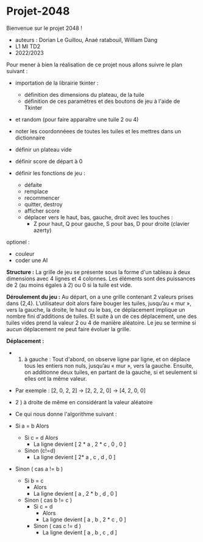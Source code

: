 # Projet-2048

Bienvenue sur le projet 2048 !
- auteurs : Dorian Le Guillou, Anaé ratabouil, William Dang
- L1 MI TD2
- 2022/2023

Pour mener à bien la réalisation de ce projet nous allons suivre le plan suivant : 

- importation de la librairie tkinter : 
  - définition des dimensions du plateau, de la tuile
  - définition de ces paramètres et des boutons de jeu à l'aide de Tkinter
- et random (pour faire apparaître une tuile 2 ou 4)

- noter les coordonnéees de toutes les tuiles et les mettres dans un dictionnaire
- définir un plateau vide 
- définir score de départ à 0
- définir les fonctions de jeu :
  - défaite
  - remplace
  - recommencer
  - quitter, destroy
  - afficher score
  - déplacer vers le haut, bas, gauche, droit avec les touches :
    - Z pour haut, Q pour gauche, S pour bas, D pour droite (clavier azerty)

optionel :
- couleur
- coder une AI

__Structure :__
La grille de jeu se présente sous la forme d'un tableau à deux dimensions avec 4 lignes et 4 colonnes. Les éléments sont des puissances de 2 (au moins égales à 2) ou 0 si la tuile est vide.

__Déroulement du jeu :__
Au départ, on a une grille contenant 2 valeurs prises dans {2,4}. 
L’utilisateur doit alors faire bouger les tuiles, jusqu’au « mur », vers la gauche, la droite, le haut ou le bas, ce déplacement implique un nombre fini d'additions de tuiles. Et suite à un de ces déplacement, une des tuiles vides prend la valeur 2 ou 4 de manière aléatoire.
Le jeu se termine si aucun déplacement ne peut faire évoluer la grille.

__Déplacement :__
- 1) à gauche :
Tout d'abord, on observe ligne par ligne, et on déplace tous les entiers non nuls, jusqu’au « mur », vers la gauche.
Ensuite, on additionne deux tuiles, en partant de la gauche, si et seulement si elles ont la même valeur.
- Par exemple :
[2, 0, 2, 2] -> [2, 2, 2, 0] -> [4, 2, 0, 0]

- 2 ) à droite 
de même en considérant la valeur aléatoire

- Ce qui nous donne l'algorithme suivant :
- Si a = b Alors
  - Si c = d Alors
    - La ligne devient [ 2 * a , 2 * c , 0 , 0 ] 
  - Sinon (c!=d)
    - La ligne devient [ 2* a , c , d , 0 ] 
- Sinon ( cas a != b )
  - Si b = c 
    - Alors
    - La ligne devient [ a , 2 * b , d , 0 ] 
  - Sinon ( cas b != c )
    - Si c = d 
      - Alors
      - La ligne devient [ a , b , 2 * c , 0 ] 
    - Sinon ( cas c != d )
      - La ligne devient [ a , b , c , d ]
